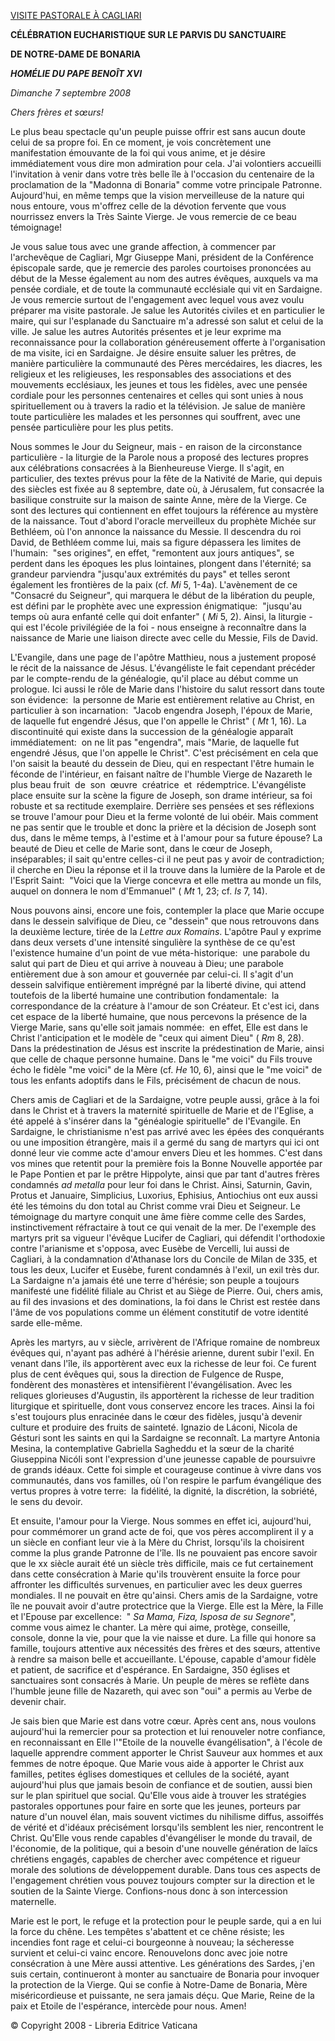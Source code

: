 [VISITE PASTORALE À CAGLIARI](/content/benedict-xvi/fr/travels/2008/index_cagliari.html)

**CÉLÉBRATION EUCHARISTIQUE SUR LE PARVIS DU SANCTUAIRE**

**DE NOTRE-DAME DE BONARIA**

***HOMÉLIE DU PAPE BENOÎT XVI***

*Dimanche 7 septembre 2008*

*Chers frères et sœurs!*

Le plus beau spectacle qu'un peuple puisse offrir est sans aucun doute celui de sa propre foi. En ce moment, je vois concrètement une manifestation émouvante de la foi qui vous anime, et je désire immédiatement vous dire mon admiration pour cela. J'ai volontiers accueilli l'invitation à venir dans votre très belle île à l'occasion du centenaire de la proclamation de la "Madonna di Bonaria" comme votre principale Patronne. Aujourd'hui, en même temps que la vision merveilleuse de la nature qui nous entoure, vous m'offrez celle de la dévotion fervente que vous nourrissez envers la Très Sainte Vierge. Je vous remercie de ce beau témoignage!

Je vous salue tous avec une grande affection, à commencer par l'archevêque de Cagliari, Mgr Giuseppe Mani, président de la Conférence épiscopale sarde, que je remercie des paroles courtoises prononcées au début de la Messe également au nom des autres évêques, auxquels va ma pensée cordiale, et de toute la communauté ecclésiale qui vit en Sardaigne. Je vous remercie surtout de l'engagement avec lequel vous avez voulu préparer ma visite pastorale. Je salue les Autorités civiles et en particulier le maire, qui sur l'esplanade du Sanctuaire m'a adressé son salut et celui de la ville. Je salue les autres Autorités présentes et je leur exprime ma reconnaissance pour la collaboration généreusement offerte à l'organisation de ma visite, ici en Sardaigne. Je désire ensuite saluer les prêtres, de manière particulière la communauté des Pères mercédaires, les diacres, les religieux et les religieuses, les responsables des associations et des mouvements ecclésiaux, les jeunes et tous les fidèles, avec une pensée cordiale pour les personnes centenaires et celles qui sont unies à nous spirituellement ou à travers la radio et la télévision. Je salue de manière toute particulière les malades et les personnes qui souffrent, avec une pensée particulière pour les plus petits.

Nous sommes le Jour du Seigneur, mais - en raison de la circonstance particulière - la liturgie de la Parole nous a proposé des lectures propres aux célébrations consacrées à la Bienheureuse Vierge. Il s'agit, en particulier, des textes prévus pour la fête de la Nativité de Marie, qui depuis des siècles est fixée au 8 septembre, date où, à Jérusalem, fut consacrée la basilique construite sur la maison de sainte Anne, mère de la Vierge. Ce sont des lectures qui contiennent en effet toujours la référence au mystère de la naissance. Tout d'abord l'oracle merveilleux du prophète Michée sur Bethléem, où l'on annonce la naissance du Messie. Il descendra du roi David, de Bethléem comme lui, mais sa figure dépassera les limites de l'humain:  "ses origines", en effet, "remontent aux jours antiques", se perdent dans les époques les plus lointaines, plongent dans l'éternité; sa grandeur parviendra "jusqu'aux extrémités du pays" et telles seront également les frontières de la paix (cf. *Mi* 5, 1-4a). L'avènement de ce "Consacré du Seigneur", qui marquera le début de la libération du peuple, est défini par le prophète avec une expression énigmatique:  "jusqu'au temps où aura enfanté celle qui doit enfanter" ( *Mi* 5, 2). Ainsi, la liturgie - qui est l'école privilégiée de la foi - nous enseigne à reconnaître dans la naissance de Marie une liaison directe avec celle du Messie, Fils de David.

L'Evangile, dans une page de l'apôtre Matthieu, nous a justement proposé le récit de la naissance de Jésus. L'évangéliste le fait cependant précéder par le compte-rendu de la généalogie, qu'il place au début comme un prologue. Ici aussi le rôle de Marie dans l'histoire du salut ressort dans toute son évidence:  la personne de Marie est entièrement relative au Christ, en particulier à son incarnation:  "Jacob engendra Joseph, l'époux de Marie, de laquelle fut engendré Jésus, que l'on appelle le Christ" ( *Mt* 1, 16). La discontinuité qui existe dans la succession de la généalogie apparaît immédiatement:  on ne lit pas "engendra", mais "Marie, de laquelle fut engendré Jésus, que l'on appelle le Christ". C'est précisément en cela que l'on saisit la beauté du dessein de Dieu, qui en respectant l'être humain le féconde de l'intérieur, en faisant naître de l'humble Vierge de Nazareth le plus beau fruit  de  son  œuvre  créatrice  et  rédemptrice. L'évangéliste place ensuite sur la scène la figure de Joseph, son drame intérieur, sa foi robuste et sa rectitude exemplaire. Derrière ses pensées et ses réflexions se trouve l'amour pour Dieu et la ferme volonté de lui obéir. Mais comment ne pas sentir que le trouble et donc la prière et la décision de Joseph sont dus, dans le même temps, à l'estime et à l'amour pour sa future épouse? La beauté de Dieu et celle de Marie sont, dans le cœur de Joseph, inséparables; il sait qu'entre celles-ci il ne peut pas y avoir de contradiction; il cherche en Dieu la réponse et il la trouve dans la lumière de la Parole et de l'Esprit Saint:  "Voici que la Vierge concevra et elle mettra au monde un fils, auquel on donnera le nom d'Emmanuel" ( *Mt* 1, 23; cf. *Is* 7, 14).

Nous pouvons ainsi, encore une fois, contempler la place que Marie occupe dans le dessein salvifique de Dieu, ce "dessein" que nous retrouvons dans la deuxième lecture, tirée de la *Lettre aux Romains*. L'apôtre Paul y exprime dans deux versets d'une intensité singulière la synthèse de ce qu'est l'existence humaine d'un point de vue méta-historique:  une parabole du salut qui part de Dieu et qui arrive à nouveau à Dieu; une parabole entièrement due à son amour et gouvernée par celui-ci. Il s'agit d'un dessein salvifique entièrement imprégné par la liberté divine, qui attend toutefois de la liberté humaine une contribution fondamentale:  la correspondance de la créature à l'amour de son Créateur. Et c'est ici, dans cet espace de la liberté humaine, que nous percevons la présence de la Vierge Marie, sans qu'elle soit jamais nommée:  en effet, Elle est dans le Christ l'anticipation et le modèle de "ceux qui aiment Dieu" ( *Rm* 8, 28). Dans la prédestination de Jésus est inscrite la prédestination de Marie, ainsi que celle de chaque personne humaine. Dans le "me voici" du Fils trouve écho le fidèle "me voici" de la Mère (cf. *He* 10, 6), ainsi que le "me voici" de tous les enfants adoptifs dans le Fils, précisément de chacun de nous.

Chers amis de Cagliari et de la Sardaigne, votre peuple aussi, grâce à la foi dans le Christ et à travers la maternité spirituelle de Marie et de l'Eglise, a été appelé à s'insérer dans la "généalogie spirituelle" de l'Evangile. En Sardaigne, le christianisme n'est pas arrivé avec les épées des conquérants ou une imposition étrangère, mais il a germé du sang de martyrs qui ici ont donné leur vie comme acte d'amour envers Dieu et les hommes. C'est dans vos mines que retentit pour la première fois la Bonne Nouvelle apportée par le Pape Pontien et par le prêtre Hippolyte, ainsi que par tant d'autres frères condamnés *ad metalla* pour leur foi dans le Christ. Ainsi, Saturnin, Gavin, Protus et Januaire, Simplicius, Luxorius, Ephisius, Antiochius ont eux aussi été les témoins du don total au Christ comme vrai Dieu et Seigneur. Le témoignage du martyre conquit une âme fière comme celle des Sardes, instinctivement réfractaire à tout ce qui venait de la mer. De l'exemple des martyrs prit sa vigueur l'évêque Lucifer de Cagliari, qui défendit l'orthodoxie contre l'arianisme et s'opposa, avec Eusèbe de Vercelli, lui aussi de Cagliari, à la condamnation d'Athanase lors du Concile de Milan de 335, et tous les deux, Lucifer et Eusèbe, furent condamnés à l'exil, un exil très dur. La Sardaigne n'a jamais été une terre d'hérésie; son peuple a toujours manifesté une fidélité filiale au Christ et au Siège de Pierre. Oui, chers amis, au fil des invasions et des dominations, la foi dans le Christ est restée dans l'âme de vos populations comme un élément constitutif de votre identité sarde elle-même.

Après les martyrs, au v siècle, arrivèrent de l'Afrique romaine de nombreux évêques qui, n'ayant pas adhéré à l'hérésie arienne, durent subir l'exil. En venant dans l'île, ils apportèrent avec eux la richesse de leur foi. Ce furent plus de cent évêques qui, sous la direction de Fulgence de Ruspe, fondèrent des monastères et intensifièrent l'évangélisation. Avec les reliques glorieuses d'Augustin, ils apportèrent la richesse de leur tradition liturgique et spirituelle, dont vous conservez encore les traces. Ainsi la foi s'est toujours plus enracinée dans le cœur des fidèles, jusqu'à devenir culture et produire des fruits de sainteté. Ignazio de Láconi, Nicola de Gésturi sont les saints en qui la Sardaigne se reconnaît. La martyre Antonia Mesina, la contemplative Gabriella Sagheddu et la sœur de la charité Giuseppina Nicóli sont l'expression d'une jeunesse capable de poursuivre de grands idéaux. Cette foi simple et courageuse continue à vivre dans vos communautés, dans vos familles, où l'on respire le parfum évangélique des vertus propres à votre terre:  la fidélité, la dignité, la discrétion, la sobriété, le sens du devoir.

Et ensuite, l'amour pour la Vierge. Nous sommes en effet ici, aujourd'hui, pour commémorer un grand acte de foi, que vos pères accomplirent il y a un siècle en confiant leur vie à la Mère du Christ, lorsqu'ils la choisirent comme la plus grande Patronne de l'île. Ils ne pouvaient pas encore savoir que le xx siècle aurait été un siècle très difficile, mais ce fut certainement dans cette consécration à Marie qu'ils trouvèrent ensuite la force pour affronter les difficultés survenues, en particulier avec les deux guerres mondiales. Il ne pouvait en être qu'ainsi. Chers amis de la Sardaigne, votre île ne pouvait avoir d'autre protectrice que la Vierge. Elle est la Mère, la Fille et l'Epouse par excellence:  " *Sa Mama, Fiza, Isposa de su Segnore*", comme vous aimez le chanter. La mère qui aime, protège, conseille, console, donne la vie, pour que la vie naisse et dure. La fille qui honore sa famille, toujours attentive aux nécessités des frères et des sœurs, attentive à rendre sa maison belle et accueillante. L'épouse, capable d'amour fidèle et patient, de sacrifice et d'espérance. En Sardaigne, 350 églises et sanctuaires sont consacrés à Marie. Un peuple de mères se reflète dans l'humble jeune fille de Nazareth, qui avec son "oui" a permis au Verbe de devenir chair.

Je sais bien que Marie est dans votre cœur. Après cent ans, nous voulons aujourd'hui la remercier pour sa protection et lui renouveler notre confiance, en reconnaissant en Elle l'"Etoile de la nouvelle évangélisation", à l'école de laquelle apprendre comment apporter le Christ Sauveur aux hommes et aux femmes de notre époque. Que Marie vous aide à apporter le Christ aux familles, petites églises domestiques et cellules de la société, ayant aujourd'hui plus que jamais besoin de confiance et de soutien, aussi bien sur le plan spirituel que social. Qu'Elle vous aide à trouver les stratégies pastorales opportunes pour faire en sorte que les jeunes, porteurs par nature d'un nouvel élan, mais souvent victimes du nihilisme diffus, assoiffés de vérité et d'idéaux précisément lorsqu'ils semblent les nier, rencontrent le Christ. Qu'Elle vous rende capables d'évangéliser le monde du travail, de l'économie, de la politique, qui a besoin d'une nouvelle génération de laïcs chrétiens engagés, capables de chercher avec compétence et rigueur morale des solutions de développement durable. Dans tous ces aspects de l'engagement chrétien vous pouvez toujours compter sur la direction et le soutien de la Sainte Vierge. Confions-nous donc à son intercession maternelle.

Marie est le port, le refuge et la protection pour le peuple sarde, qui a en lui la force du chêne. Les tempêtes s'abattent et ce chêne résiste; les incendies font rage et celui-ci bourgeonne à nouveau; la sécheresse survient et celui-ci vainc encore. Renouvelons donc avec joie notre consécration à une Mère aussi attentive. Les générations des Sardes, j'en suis certain, continueront à monter au sanctuaire de Bonaria pour invoquer la protection de la Vierge. Qui se confie à Notre-Dame de Bonaria, Mère miséricordieuse et puissante, ne sera jamais déçu. Que Marie, Reine de la paix et Etoile de l'espérance, intercède pour nous. Amen!

© Copyright 2008 - Libreria Editrice Vaticana